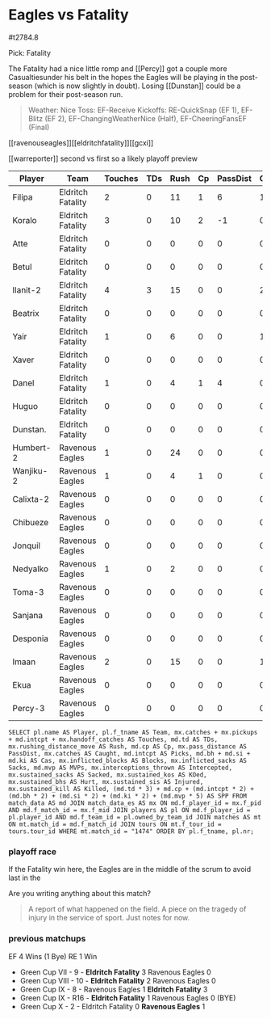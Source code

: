 # Eagles vs Fatality

#t2784.8

Pick: Fatality

The Fatality had a nice little romp and [[Percy]] got a couple more Casualtiesunder his belt in the hopes the Eagles will be playing in the post-season (which is now slightly in doubt). Losing [[Dunstan]] could be a problem for their post-season run.

> Weather: Nice
> Toss: EF-Receive
> Kickoffs: RE-QuickSnap (EF 1), EF-Blitz (EF 2), EF-ChangingWeatherNice (Half), EF-CheeringFansEF (Final)

[[ravenouseagles]][[eldritchfatality]][[gcxi]]

 [[warreporter]] second vs first so a likely playoff preview
 
| Player    | Team            | Touches | TDs  | Rush | Cp   | PassDist | Caught | Picks | Cas  | Blocks | Sacks | MVPs | Intercepted | Sacked | KOed | Hurt | Injured | Killed | SPP  |
|-----------|-----------------|---------|------|------|------|----------|--------|-------|------|--------|-------|------|-------------|--------|------|------|---------|--------|------|
| Filipa    | Eldritch Fatality |       2 |    0 |   11 |    1 |        6 |      1 |     0 |    0 |      0 |     0 |    0 |           0 |      0 |    0 |    0 |       0 |      0 |    1 |
| Koralo    | Eldritch Fatality |       3 |    0 |   10 |    2 |       -1 |      0 |     0 |    0 |      2 |     0 |    0 |           1 |      1 |    0 |    0 |       0 |      0 |    2 |
| Atte      | Eldritch Fatality |       0 |    0 |    0 |    0 |        0 |      0 |     0 |    0 |      1 |     0 |    0 |           0 |      0 |    2 |    0 |       0 |      0 |    0 |
| Betul     | Eldritch Fatality |       0 |    0 |    0 |    0 |        0 |      0 |     0 |    0 |      2 |     0 |    0 |           0 |      0 |    2 |    0 |       0 |      0 |    0 |
| Ilanit-2  | Eldritch Fatality |       4 |    3 |   15 |    0 |        0 |      2 |     0 |    0 |      0 |     0 |    0 |           0 |      1 |    0 |    0 |       0 |      0 |    9 |
| Beatrix   | Eldritch Fatality |       0 |    0 |    0 |    0 |        0 |      0 |     0 |    0 |      3 |     0 |    0 |           0 |      0 |    0 |    0 |       1 |      0 |    0 |
| Yair      | Eldritch Fatality |       1 |    0 |    6 |    0 |        0 |      1 |     0 |    0 |      2 |     0 |    0 |           0 |      0 |    0 |    1 |       0 |      0 |    0 |
| Xaver     | Eldritch Fatality |       0 |    0 |    0 |    0 |        0 |      0 |     0 |    0 |      1 |     0 |    0 |           0 |      0 |    0 |    1 |       0 |      0 |    0 |
| Danel     | Eldritch Fatality |       1 |    0 |    4 |    1 |        4 |      0 |     0 |    0 |      1 |     0 |    1 |           0 |      0 |    0 |    0 |       0 |      0 |    6 |
| Huguo     | Eldritch Fatality |       0 |    0 |    0 |    0 |        0 |      0 |     0 |    0 |      0 |     0 |    0 |           0 |      0 |    0 |    1 |       0 |      0 |    0 |
| Dunstan.  | Eldritch Fatality |       0 |    0 |    0 |    0 |        0 |      0 |     0 |    0 |     14 |     1 |    0 |           0 |      0 |    0 |    0 |       0 |      1 |    0 |
| Humbert-2 | Ravenous Eagles   |       1 |    0 |   24 |    0 |        0 |      0 |     0 |    0 |      0 |     0 |    0 |           0 |      1 |    0 |    0 |       0 |      0 |    0 |
| Wanjiku-2 | Ravenous Eagles   |       1 |    0 |    4 |    1 |        0 |      0 |     0 |    0 |      0 |     0 |    0 |           0 |      0 |    0 |    0 |       1 |      0 |    1 |
| Calixta-2 | Ravenous Eagles   |       0 |    0 |    0 |    0 |        0 |      0 |     0 |    0 |      1 |     1 |    0 |           0 |      0 |    0 |    0 |       1 |      0 |    0 |
| Chibueze  | Ravenous Eagles   |       0 |    0 |    0 |    0 |        0 |      0 |     0 |    0 |      6 |     0 |    0 |           0 |      0 |    0 |    0 |       0 |      0 |    0 |
| Jonquil   | Ravenous Eagles   |       0 |    0 |    0 |    0 |        0 |      0 |     0 |    0 |      4 |     0 |    0 |           0 |      0 |    0 |    0 |       0 |      0 |    0 |
| Nedyalko  | Ravenous Eagles   |       1 |    0 |    2 |    0 |        0 |      0 |     1 |    1 |      3 |     0 |    1 |           0 |      0 |    0 |    0 |       0 |      0 |    9 |
| Toma-3    | Ravenous Eagles   |       0 |    0 |    0 |    0 |        0 |      0 |     0 |    0 |      3 |     0 |    0 |           0 |      0 |    0 |    0 |       0 |      0 |    0 |
| Sanjana   | Ravenous Eagles   |       0 |    0 |    0 |    0 |        0 |      0 |     0 |    0 |      3 |     0 |    0 |           0 |      0 |    0 |    0 |       0 |      0 |    0 |
| Desponia  | Ravenous Eagles   |       0 |    0 |    0 |    0 |        0 |      0 |     0 |    0 |      3 |     0 |    0 |           0 |      0 |    0 |    0 |       0 |      0 |    0 |
| Imaan     | Ravenous Eagles   |       2 |    0 |   15 |    0 |        0 |      1 |     0 |    0 |      1 |     0 |    0 |           0 |      0 |    0 |    0 |       0 |      0 |    0 |
| Ekua      | Ravenous Eagles   |       0 |    0 |    0 |    0 |        0 |      0 |     0 |    2 |      5 |     1 |    0 |           0 |      0 |    0 |    0 |       0 |      0 |    4 |
| Percy-3   | Ravenous Eagles   |       0 |    0 |    0 |    0 |        0 |      0 |     0 |    2 |     14 |     0 |    0 |           0 |      0 |    0 |    0 |       0 |      0 |    4 |

```
SELECT pl.name AS Player, pl.f_tname AS Team, mx.catches + mx.pickups + md.intcpt + mx.handoff_catches AS Touches, md.td AS TDs, mx.rushing_distance_move AS Rush, md.cp AS Cp,	mx.pass_distance AS PassDist, mx.catches AS Caught, md.intcpt AS Picks, md.bh + md.si + md.ki AS Cas, mx.inflicted_blocks AS Blocks, mx.inflicted_sacks AS Sacks, md.mvp AS MVPs, mx.interceptions_thrown AS Intercepted, mx.sustained_sacks AS Sacked, mx.sustained_kos AS KOed, mx.sustained_bhs AS Hurt, mx.sustained_sis AS Injured, mx.sustained_kill AS Killed, (md.td * 3) + md.cp + (md.intcpt * 2) + (md.bh * 2) + (md.si * 2) + (md.ki * 2) + (md.mvp * 5) AS SPP FROM match_data AS md JOIN match_data_es AS mx ON md.f_player_id = mx.f_pid AND md.f_match_id = mx.f_mid JOIN players AS pl ON md.f_player_id = pl.player_id AND md.f_team_id = pl.owned_by_team_id JOIN matches AS mt ON mt.match_id = md.f_match_id JOIN tours ON mt.f_tour_id = tours.tour_id WHERE mt.match_id = "1474" ORDER BY pl.f_tname, pl.nr;
```

### playoff race

If the Fatality win here, the Eagles are in the middle of the scrum to avoid last in the

Are you writing anything about this match?

> A report of what happened on the field.
> A piece on the tragedy of injury in the service of sport.
> Just notes for now.

### previous matchups

EF 4 Wins (1 Bye)
RE 1 Win

* Green Cup VII - 9 - **Eldritch Fatality** 3 Ravenous Eagles 0
* Green Cup VIII - 10 - **Eldritch Fatality** 2 Ravenous Eagles 0
* Green Cup IX - 8 - Ravenous Eagles 1 **Eldritch Fatality** 3
* Green Cup IX - R16 - **Eldritch Fatality** 1 Ravenous Eagles 0 (BYE)
* Green Cup X - 2 - Eldritch Fatality 0 **Ravenous Eagles** 1